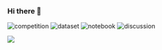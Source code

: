 ### Hi there 👋

<!--
**shimacos37/shimacos37** is a ✨ _special_ ✨ repository because its `README.md` (this file) appears on your GitHub profile.

Here are some ideas to get you started:

- 🔭 I’m currently working on ...
- 🌱 I’m currently learning ...
- 👯 I’m looking to collaborate on ...
- 🤔 I’m looking for help with ...
- 💬 Ask me about ...
- 📫 How to reach me: ...
- 😄 Pronouns: ...
- ⚡ Fun fact: ...
-->
![competition](https://road-to-kaggle-grandmaster.vercel.app/api/badges/shimacos/competition)
![dataset](https://road-to-kaggle-grandmaster.vercel.app/api/badges/shimacos/dataset)
![notebook](https://road-to-kaggle-grandmaster.vercel.app/api/badges/shimacos/notebook)
![discussion](https://road-to-kaggle-grandmaster.vercel.app/api/badges/shimacos/discussion)

<a href="https://github.com/anuraghazra/github-readme-stats">
  <img align="left" src="https://github-readme-stats.vercel.app/api?username=shimacos37&count_private=true&show_icons=true&theme=dracula" />
</a>
